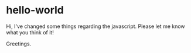 # hello-world

Hi, I've changed some things regarding the javascript. Please let me know what you think of it! 

Greetings.

